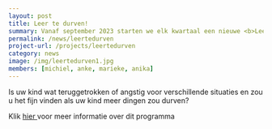 ```yaml
---
layout: post
title: Leer te durven!
summary: Vanaf september 2023 starten we elk kwartaal een nieuwe <b>Leer te durven!</b> training. 
permalink: /news/leertedurven
project-url: /projects/leertedurven
category: news
image: /img/leertedurven1.jpg
members: [michiel, anke, marieke, anika]
---
```


Is uw kind wat teruggetrokken of angstig voor verschillende situaties en zou u het fijn vinden als uw kind meer dingen zou durven? 

Klik <a href="/projects/leertedurven"> hier </a> voor meer informatie over dit programma



